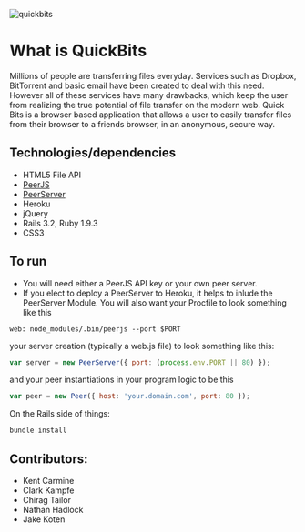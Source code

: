 ![quickbits](http://i.imgur.com/ulynnBc.png)

# What is QuickBits
Millions of people are transferring files everyday.  Services such as Dropbox, BitTorrent and basic email have been created to deal with this need.  However all of these services have many drawbacks, which keep the user from realizing the true potential of file transfer on the modern web.  Quick Bits is a browser based application that allows a user to easily transfer files from their browser to a friends browser, in an anonymous, secure way.

## Technologies/dependencies
- HTML5 File API
- [PeerJS](https://github.com/peers/peerjs/)
- [PeerServer](https://github.com/peers/peerjs-server)
- Heroku
- jQuery
- Rails 3.2, Ruby 1.9.3
- CSS3

## To run
- You will need either a PeerJS API key or your own peer server.
- If you elect to deploy a PeerServer to Heroku, it helps to inlude the
  PeerServer Module. You will also want your Procfile to look something like this

```
web: node_modules/.bin/peerjs --port $PORT
```

your server creation (typically a web.js file) to look something like this:

```javascript
var server = new PeerServer({ port: (process.env.PORT || 80) });
```

and your peer instantiations in your program logic to be this
```javascript
var peer = new Peer({ host: 'your.domain.com', port: 80 });
```

On the Rails side of things:
```ruby
bundle install
```







## Contributors:
- Kent Carmine
- Clark Kampfe
- Chirag Tailor
- Nathan Hadlock
- Jake Koten
